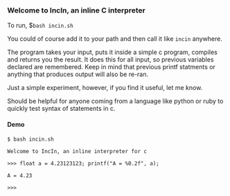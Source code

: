 ### Welcome to IncIn, an inline C interpreter 

To run, 
$`bash incin.sh`

You could of course add it to your path and then call it like `incin` anywhere. 

The program takes your input, puts it inside a simple c program, compiles and returns you the result. It does this for all input, so previous variables declared are remembered. Keep in mind that previous printf statments or anything that produces output will also be re-ran. 

Just a simple experiment, however, if you find it useful, let me know. 

Should be helpful for anyone coming from a language like python or ruby to quickly test syntax of statements in c. 

#### Demo
`$ bash incin.sh`

`Welcome to IncIn, an inline interpreter for c`

`>>> float a = 4.23123123; printf("A = %0.2f", a);`

`A = 4.23`

`>>>`

